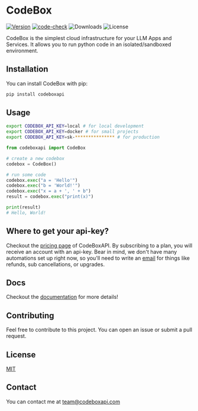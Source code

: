 # CodeBox

[![Version](https://badge.fury.io/py/codeboxapi.svg)](https://badge.fury.io/py/codeboxapi)
[![code-check](https://github.com/shroominic/codebox-api/actions/workflows/code-check.yml/badge.svg)](https://github.com/shroominic/codebox-api/actions/workflows/code-check.yml)
![Downloads](https://img.shields.io/pypi/dm/codeboxapi)
![License](https://img.shields.io/pypi/l/codeboxapi)

CodeBox is the simplest cloud infrastructure for your LLM Apps and Services.
It allows you to run python code in an isolated/sandboxed environment.

## Installation

You can install CodeBox with pip:

```bash
pip install codeboxapi
```

## Usage

```bash
export CODEBOX_API_KEY=local # for local development
export CODEBOX_API_KEY=docker # for small projects
export CODEBOX_API_KEY=sk-*************** # for production
```

```python
from codeboxapi import CodeBox

# create a new codebox
codebox = CodeBox()

# run some code
codebox.exec("a = 'Hello'")
codebox.exec("b = 'World!'")
codebox.exec("x = a + ', ' + b")
result = codebox.exec("print(x)")

print(result)
# Hello, World!
```

## Where to get your api-key?

Checkout the [pricing page](https://codeboxapi.com/pricing) of CodeBoxAPI. By subscribing to a plan,
you will receive an account with an api-key.
Bear in mind, we don't have many automations set up right now,
so you'll need to write an [email](mailto:team@codeboxapi.com) for things like refunds,
sub cancellations, or upgrades.

## Docs

Checkout the [documentation](https://shroominic.github.io/codebox-api/) for more details!

## Contributing

Feel free to contribute to this project.
You can open an issue or submit a pull request.

## License

[MIT](https://choosealicense.com/licenses/mit/)

## Contact

You can contact me at [team@codeboxapi.com](mailto:team@codeboxapi.com)
